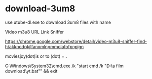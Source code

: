# download-3um8
use utube-dl.exe to download 3um8 files with name


Video m3u8 URL Link Sniffer  

https://chrome.google.com/webstore/detail/video-m3u8-sniffer-find-h/akkncdpkjlfanomlnpmmolafofpnpjgn

moviesjoy(dot)is or to (dot) = .



C:\Windows\System32\cmd.exe /k "start cmd /k "D:\a film download\yt.bat"" && exit
